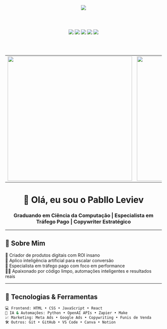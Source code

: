 <div align="center">
  <img src="https://img.shields.io/badge/GitHubStats-by%20PablloLeviev-black?style=for-the-badge&logo=github" />
  
  <br><br>

  <img src="https://img.shields.io/badge/ROI-1000%25%2B-orange?style=for-the-badge&logo=fire" />
  <img src="https://img.shields.io/badge/TráfegoPago-Expert-blueviolet?style=for-the-badge&logo=googleads" />
  <img src="https://img.shields.io/badge/IA%20Aplicada-Conversão%20Real-brightgreen?style=for-the-badge&logo=openai" />
  <img src="https://img.shields.io/badge/Copywriter%20Estratégico-Mentalidade%20de%20Venda-critical?style=for-the-badge&logo=target" />
  <img src="https://img.shields.io/badge/Projetos%20Digitais-7%2B%20Lançamentos-yellow?style=for-the-badge&logo=rocket" />

  <br><br>

  <table>
    <tr>
      <td><img src="https://github-readme-stats.vercel.app/api/top-langs/?username=pablloleviev&langs_count=5&theme=radical&hide=jupyter%20notebook&layout=compact" width="400" /></td>
      <td><img src="https://github-readme-stats.vercel.app/api?username=pablloleviev&show_icons=true&theme=radical&hide_title=false&custom_title=Pabllo%20Leviev%20Stats&hide=prs" width="400" /></td>
    </tr>
  </table>
</div>




<h1 align="center">👋 Olá, eu sou o Pabllo Leviev</h1>
<h3 align="center">Graduando em Ciência da Computação | Especialista em Tráfego Pago | Copywriter Estratégico</h3>

---

## 🎯 Sobre Mim

🚀 Criador de produtos digitais com ROI insano  
🧠 Aplico inteligência artificial para escalar conversão  
🎯 Especialista em tráfego pago com foco em performance  
👨‍💻 Apaixonado por código limpo, automações inteligentes e resultados reais  

---

## 🧩 Tecnologias & Ferramentas

```bash
💻 Frontend: HTML • CSS • JavaScript • React  
🧠 IA & Automações: Python • OpenAI APIs • Zapier • Make  
📈 Marketing: Meta Ads • Google Ads • Copywriting • Funis de Venda  
🛠️ Outros: Git • GitHub • VS Code • Canva • Notion

